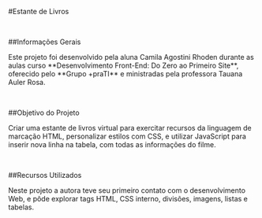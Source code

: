 #Estante de Livros
<p align="left"></p>
<br>

##Informações Gerais
<p align="left">Este projeto foi desenvolvido pela aluna Camila Agostini Rhoden durante as aulas curso **Desenvolvimento Front-End: Do Zero ao Primeiro Site**, oferecido pelo **Grupo +praTI** e ministradas pela professora Tauana Auler Rosa.</p>
<br>

##Objetivo do Projeto
<p align="left">Criar uma estante de livros virtual para exercitar recursos da linguagem de marcação HTML, personalizar estilos com CSS, e utilizar JavaScript para inserir nova linha na tabela, com todas as informações do filme.</p>
<br>

##Recursos Utilizados
<p align="left">Neste projeto a autora teve seu primeiro contato com o desenvolvimento Web, e pôde explorar tags HTML, CSS interno, divisões, imagens, listas e tabelas.</p>
<br>
